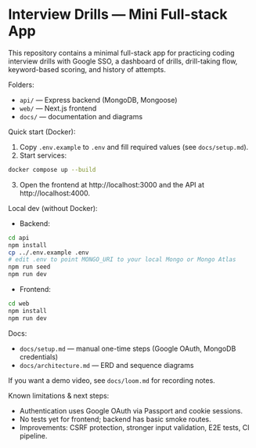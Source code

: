 # Interview Drills — Mini Full-stack App

This repository contains a minimal full-stack app for practicing coding interview drills with Google SSO, a dashboard of drills, drill-taking flow, keyword-based scoring, and history of attempts.

Folders:
- `api/` — Express backend (MongoDB, Mongoose)
- `web/` — Next.js frontend
- `docs/` — documentation and diagrams

Quick start (Docker):

1. Copy `.env.example` to `.env` and fill required values (see `docs/setup.md`).
2. Start services:

```bash
docker compose up --build
```

3. Open the frontend at http://localhost:3000 and the API at http://localhost:4000.

Local dev (without Docker):

- Backend:

```bash
cd api
npm install
cp ../.env.example .env
# edit .env to point MONGO_URI to your local Mongo or Mongo Atlas
npm run seed
npm run dev
```

- Frontend:

```bash
cd web
npm install
npm run dev
```

Docs:
- `docs/setup.md` — manual one-time steps (Google OAuth, MongoDB credentials)
- `docs/architecture.md` — ERD and sequence diagrams

If you want a demo video, see `docs/loom.md` for recording notes.

Known limitations & next steps:
- Authentication uses Google OAuth via Passport and cookie sessions.
- No tests yet for frontend; backend has basic smoke routes.
- Improvements: CSRF protection, stronger input validation, E2E tests, CI pipeline.
